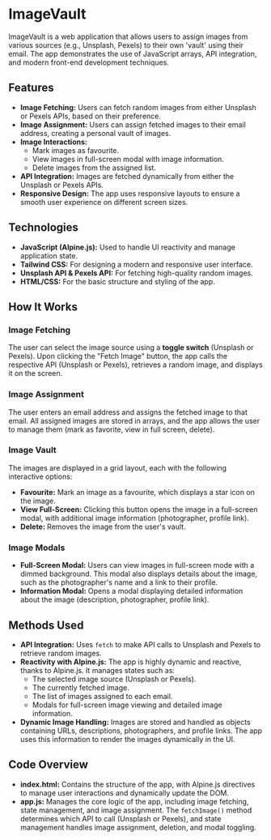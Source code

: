 <h1>ImageVault</h1>

<p>ImageVault is a web application that allows users to assign images from various sources (e.g., Unsplash, Pexels) to their own 'vault' using their email. The app demonstrates the use of JavaScript arrays, API integration, and modern front-end development techniques.</p>

<h2>Features</h2>
<ul>
  <li><strong>Image Fetching:</strong> Users can fetch random images from either Unsplash or Pexels APIs, based on their preference.</li>
  <li><strong>Image Assignment:</strong> Users can assign fetched images to their email address, creating a personal vault of images.</li>
  <li><strong>Image Interactions:</strong>
    <ul>
      <li>Mark images as favourite.</li>
      <li>View images in full-screen modal with image information.</li>
      <li>Delete images from the assigned list.</li>
    </ul>
  </li>
  <li><strong>API Integration:</strong> Images are fetched dynamically from either the Unsplash or Pexels APIs.</li>
  <li><strong>Responsive Design:</strong> The app uses responsive layouts to ensure a smooth user experience on different screen sizes.</li>
</ul>

<h2>Technologies</h2>
<ul>
  <li><strong>JavaScript (Alpine.js):</strong> Used to handle UI reactivity and manage application state.</li>
  <li><strong>Tailwind CSS:</strong> For designing a modern and responsive user interface.</li>
  <li><strong>Unsplash API & Pexels API:</strong> For fetching high-quality random images.</li>
  <li><strong>HTML/CSS:</strong> For the basic structure and styling of the app.</li>
</ul>

<h2>How It Works</h2>

<h3>Image Fetching</h3>
<p>The user can select the image source using a <strong>toggle switch</strong> (Unsplash or Pexels). Upon clicking the "Fetch Image" button, the app calls the respective API (Unsplash or Pexels), retrieves a random image, and displays it on the screen.</p>

<h3>Image Assignment</h3>
<p>The user enters an email address and assigns the fetched image to that email. All assigned images are stored in arrays, and the app allows the user to manage them (mark as favorite, view in full screen, delete).</p>

<h3>Image Vault</h3>
<p>The images are displayed in a grid layout, each with the following interactive options:</p>
<ul>
  <li><strong>Favourite:</strong> Mark an image as a favourite, which displays a star icon on the image.</li>
  <li><strong>View Full-Screen:</strong> Clicking this button opens the image in a full-screen modal, with additional image information (photographer, profile link).</li>
  <li><strong>Delete:</strong> Removes the image from the user's vault.</li>
</ul>

<h3>Image Modals</h3>
<ul>
  <li><strong>Full-Screen Modal:</strong> Users can view images in full-screen mode with a dimmed background. This modal also displays details about the image, such as the photographer's name and a link to their profile.</li>
  <li><strong>Information Modal:</strong> Opens a modal displaying detailed information about the image (description, photographer, profile link).</li>
</ul>

<h2>Methods Used</h2>
<ul>
  <li><strong>API Integration:</strong> Uses <code>fetch</code> to make API calls to Unsplash and Pexels to retrieve random images.</li>
  <li><strong>Reactivity with Alpine.js:</strong> The app is highly dynamic and reactive, thanks to Alpine.js. It manages states such as:
    <ul>
      <li>The selected image source (Unsplash or Pexels).</li>
      <li>The currently fetched image.</li>
      <li>The list of images assigned to each email.</li>
      <li>Modals for full-screen image viewing and detailed image information.</li>
    </ul>
  </li>
  <li><strong>Dynamic Image Handling:</strong> Images are stored and handled as objects containing URLs, descriptions, photographers, and profile links. The app uses this information to render the images dynamically in the UI.</li>
</ul>

<h2>Code Overview</h2>
<ul>
  <li><strong>index.html:</strong> Contains the structure of the app, with Alpine.js directives to manage user interactions and dynamically update the DOM.</li>
  <li><strong>app.js:</strong> Manages the core logic of the app, including image fetching, state management, and image assignment. The <code>fetchImage()</code> method determines which API to call (Unsplash or Pexels), and state management handles image assignment, deletion, and modal toggling.</li>
</ul>

